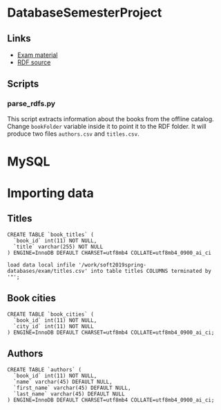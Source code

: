 # DatabaseSemesterProject

## Links

- [Exam material](https://github.com/datsoftlyngby/soft2019spring-databases/tree/master/Exam)
- [RDF source](https://www.gutenberg.org/wiki/Gutenberg:Feeds)


## Scripts

### parse_rdfs.py

This script extracts information about the books from the offline catalog. Change `bookFolder` variable inside it to point it to the RDF folder. It will produce two files `authors.csv` and `titles.csv`.

# MySQL

# Importing data


## Titles

```
CREATE TABLE `book_titles` (
  `book_id` int(11) NOT NULL,
  `title` varchar(255) NOT NULL
) ENGINE=InnoDB DEFAULT CHARSET=utf8mb4 COLLATE=utf8mb4_0900_ai_ci
```

```
load data local infile '/work/soft2019spring-databases/exam/titles.csv' into table titles COLUMNS terminated by '"';
```

## Book cities

```
CREATE TABLE `book_cities` (
  `book_id` int(11) NOT NULL,
  `city_id` int(11) NOT NULL
) ENGINE=InnoDB DEFAULT CHARSET=utf8mb4 COLLATE=utf8mb4_0900_ai_ci;
```

## Authors

```
CREATE TABLE `authors` (
  `book_id` int(11) NOT NULL,
  `name` varchar(45) DEFAULT NULL,
  `first_name` varchar(45) DEFAULT NULL,
  `last_name` varchar(45) DEFAULT NULL
) ENGINE=InnoDB DEFAULT CHARSET=utf8mb4 COLLATE=utf8mb4_0900_ai_ci;

```